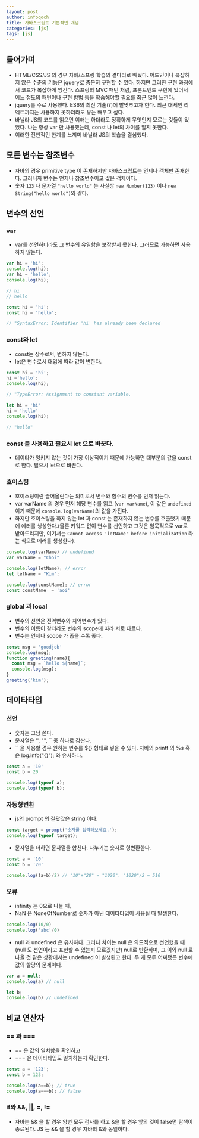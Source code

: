 ```yaml
---
layout: post
author: infoqoch
title: 자바스크립트 기본적인 개념
categories: [js]
tags: [js]
---
```


## 들어가며
- HTML/CSS/JS 의 경우 자바/스프링 학습의 곁다리로 배웠다. 어드민이나 복잡하지 않은 수준의 기능은 jquery로 충분히 구현할 수 있다. 하지만 그러한 구현 과정에서 코드가 복잡하게 엉킨다. 스프링의 MVC 패턴 처럼, 프론트엔드 구현에 있어서 어느 정도의 패턴이나 구현 방법 등을 학습해야할 필요를 최근 많이 느낀다. 
- jquery를 주로 사용했다. ES6의 최신 기술(?)에 발맞추고자 한다. 최근 대세인 리엑트까지는 사용하지 못하더라도 뷰는 배우고 싶다. 
- 바닐라 JS의 코드를 읽으면 이해는 하더라도 정확하게 무엇인지 모르는 것들이 있었다. 나는 항상 var 만 사용했는데, const 나 let의 차이를 알지 못한다. 
- 이러한 전반적인 한계를 느끼며 바닐라 JS의 학습을 결심했다. 

## 모든 변수는 참조변수
- 자바의 경우 primitive type 이 존재하지만 자바스크립트는 언제나 객체만 존재한다. 그러니까 변수는 언제나 참조변수이고 값은 객체이다. 
- 숫자 `123` 나 문자열 `"hello world"` 는 사실상 `new Number(123)` 이나 `new String("hello world")`와 같다. 

## 변수의 선언
### var 
- var를 선언하더라도 그 변수의 유일함을 보장받지 못한다. 그러므로 가능하면 사용하지 않는다.

```js
var hi = 'hi';
console.log(hi);
var hi = 'hello';
console.log(hi);

// hi
// hello

const hi = 'hi';
const hi = 'hello';

// "SyntaxError: Identifier 'hi' has already been declared
```

### const와 let
- const는 상수로서, 변하지 않는다. 
- let은 변수로서 대입에 따라 값이 변한다.

```js
const hi = 'hi';
hi ='hello';
console.log(hi);

// "TypeError: Assignment to constant variable.

let hi = 'hi'
hi = 'hello'
console.log(hi);

// "hello"
```

### const 를 사용하고 필요시 let 으로 바꾼다.
- 데이타가 엉키지 않는 것이 가장 이상적이기 때문에 가능하면 대부분의 값을 const로 한다. 필요시 let으로 바꾼다.

### 호이스팅
- 호이스팅이란 끌어올린다는 의미로서 변수와 함수의 변수를 먼저 읽는다.
- var varName 의 경우 먼저 해당 변수를 읽고 (`var varName`), 이 값은 `undefined` 이기 때문에 `console.log(varName)`의 값을 가진다.
- 하지만 호이스팅을 하지 않는 let 과 const 는 존재하지 않는 변수를 호출했기 때문에 에러를 생성한다.(물론 키워드 없이 변수를 선언하고 그것은 암묵적으로 var로 받아드리지만, 여기서는 `Cannot access 'letName' before initialization` 라는 식으로 에러를 생성한다).

```js
console.log(varName) // undefined
var varName = "Choi"

console.log(letName); // error
let letName = "Kim"; 

console.log(constName); // error
const constName  = 'aoi'
```

### global 과 local
- 변수의 선언은 전역변수와 지역변수가 있다. 
- 변수의 이름이 같더라도 변수의 scope에 따라 서로 다르다. 
- 변수는 언제나 scope 가 좁을 수록 좋다. 

```js
const msg = 'goodjob'
console.log(msg);
function greeting(name){
  const msg = `hello ${name}`;
  console.log(msg);
}
greeting('kim');
```

## 데이타타입
### 선언
- 숫자는 그냥 쓴다.
- 문자열은 '', "", `` 중 하나로 감싼다.
- `` 을 사용할 경우 원하는 변수를 ${} 형태로 넣을 수 있다. 자바의 printf 의 %s 혹은 log.info("{}"); 와 유사하다. 

```js
const a = '10'
const b = 20

console.log(typeof a);
console.log(typeof b);
```

### 자동형변환
- js의 prompt 의 결괏값은 string 이다. 

```js
const target = prompt('숫자를 입력해보세요.');
console.log(typeof target);
```

- 문자열을 더하면 문자열을 합친다. 나누기는 숫자로 형변환한다. 

```js
const a = '10'
const b = '20'

console.log((a+b)/2) // "10"+"20" = "1020". "1020"/2 = 510
```

### 오류 
- infinity 는 0으로 나눌 때,
- NaN 은 NoneOfNumber로 숫자가 아닌 데이타타입이 사용될 때 발생한다.

```js
console.log(10/0)
console.log('abc'/0)
```

- null 과 undefined 은 유사하다. 그러나 차이는 null 은 의도적으로 선언했을 때(null 도 선언이라고 표현할 수 있는지 모르겠지만) null로 반환하며, 그 이외 null 로 나올 것 같은 상황에서는 undefined 이 발생된고 한다. 두 개 모두 어찌됐든 변수에 값의 할당의 문제이다.

```js
var a = null;
console.log(a) // null

let b;
console.log(b) // undefined
```

## 비교 연산자
### == 과 ===
- == 은 값의 일치함을 확인하고
- === 은 데이타타입도 일치하는지 확인한다. 

```js
const a = '123';
const b = 123;

console.log(a==b); // true
console.log(a===b); // false
```

### if와 &&, ||, =, !=
- 자바는 && 을 할 경우 양변 모두 검사를 하고 &을 할 경우 앞의 것이 false면 탐색이 종료된다. JS 는 && 을 할 경우 자바의 &와 동일하다.